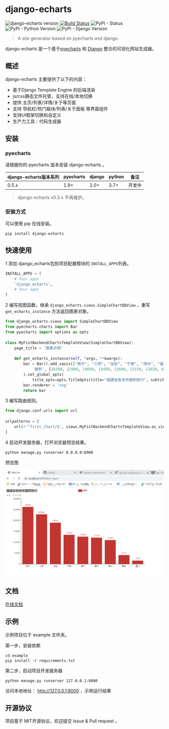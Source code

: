 # django-echarts

![django-echarts version](https://img.shields.io/pypi/v/django-echarts.svg) [![Build Status](https://travis-ci.org/kinegratii/django-echarts.svg?branch=master)](https://travis-ci.org/kinegratii/django-echarts) ![PyPI - Status](https://img.shields.io/pypi/status/django-echarts.svg) ![PyPI - Python Version](https://img.shields.io/pypi/pyversions/django-echarts.svg) ![PyPI - Django Version](https://img.shields.io/pypi/djversions/django-echarts.svg)



> A site generator based on pyecharts and django.

django-echarts 是一个基于[pyecharts](https://github.com/pyecharts/pyecharts) 和 [Django](https://www.djangoproject.com) 整合的可视化网站生成器。

## 概述

django-echarts 主要提供了以下的内容：

- 基于Django Template Engine 的后端渲染
- js/css静态文件托管，支持在线/本地切换
- 提供 主页/列表/详情/关于等页面
- 支持 导航栏/热门板块/列表/关于面板 等界面组件
- 支持UI框架切换和自定义
- 生产力工具：代码生成器

## 安装

### pyecharts

请根据你的 pyecharts 版本安装 django-echarts 。

| django-echarts版本系列 | pyecharts | django | python | 备注 |
| ------ | ------ | ------ | ----- | ----- |
| 0.5.x | 1.9+ | 2.0+ | 3.7+ | 开发中 |

> django-echarts v0.3.x 不再维护。

### 安装方式

可以使用 pip 在线安装。

```shell
pip install django-echarts
```

## 快速使用

1 添加 django_echarts包到项目配置模块的 `INSTALL_APPS`列表。

```python
INSTALL_APPS = (
    # Your apps
    'django_echarts',
    # Your apps
)
```

2 编写视图函数，继承 `django_echarts.views.SimpleChartBDView` ，重写 `get_echarts_instance` 方法返回图表对象。

```python
from django_echarts.views import SimpleChartBDView
from pyecharts.charts import Bar
from pyecharts import options as opts

class MyFistBackendChartsTemplateView(SimpleChartBDView):
    page_title = '图表示例'

    def get_echarts_instance(self, *args, **kwargs):
        bar = Bar().add_xaxis(["南平", "三明", "龙岩", "宁德", "漳州", "福州", "泉州", "莆田", "厦门"]).add_yaxis(
            '面积', [26300, 22900, 19050, 13450, 12600, 12150, 11020, 4119, 1576]
        ).set_global_opts(
            title_opts=opts.TitleOpts(title="福建省各地市面积排行", subtitle="单位：平方公里"))
        bar.renderer = 'svg'
        return bar
```

3 编写路由规则。

```python
from django.conf.urls import url

urlpatterns = [
    url(r'^first_chart/$', views.MyFistBackendChartsTemplateView.as_view()),
]
```

4 启动开发服务器，打开浏览器预览结果。

```shell
python manage.py runserver 0.0.0.0:8900
```



预览图

![first_chart_demo](docs/images/first_chart_demo.png)



## 文档

[在线文档](http://django-echarts.readthedocs.io/zh_CN/latest/index.html)

## 示例

示例项目位于 example 文件夹。

第一步，安装依赖

```shell
cd example
pip install -r requirements.txt
```

第二步，启动项目开发服务器

```shell
python manage.py runserver 127.0.0.1:8000
```

访问本地地址： http://127.0.0.1:8000 ，示例运行结果

## 开源协议

项目基于 MIT开源协议，欢迎提交 Issue & Pull request 。
